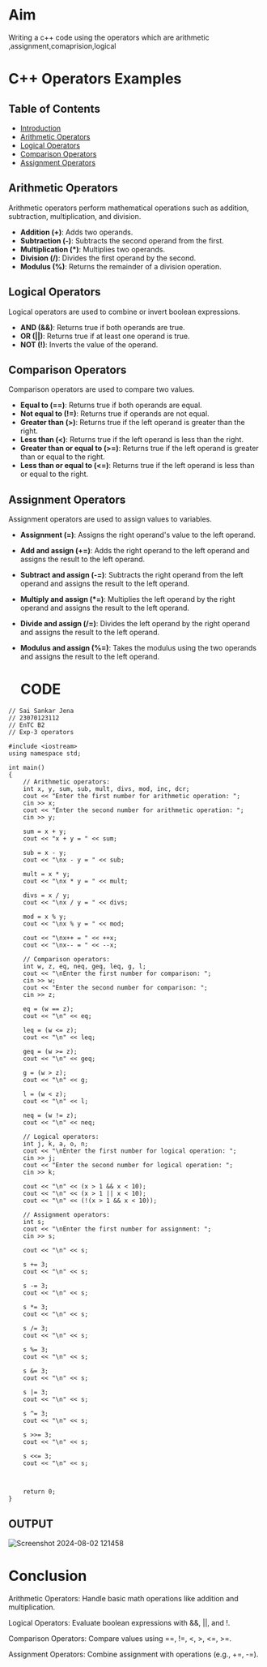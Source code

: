 # Aim
Writing a c++ code using the operators which 
are arithmetic ,assignment,comaprision,logical


# C++ Operators Examples


## Table of Contents

- [Introduction](#introduction)
- [Arithmetic Operators](#arithmetic-operators)
- [Logical Operators](#logical-operators)
- [Comparison Operators](#comparison-operators)
- [Assignment Operators](#assignment-operators)




## Arithmetic Operators

Arithmetic operators perform mathematical operations such as addition, subtraction, multiplication, and division.

- **Addition (+)**: Adds two operands.
- **Subtraction (-)**: Subtracts the second operand from the first.
- **Multiplication (*)**: Multiplies two operands.
- **Division (/)**: Divides the first operand by the second.
- **Modulus (%)**: Returns the remainder of a division operation.

## Logical Operators

Logical operators are used to combine or invert boolean expressions.

- **AND (&&)**: Returns true if both operands are true.
- **OR (||)**: Returns true if at least one operand is true.
- **NOT (!)**: Inverts the value of the operand.

## Comparison Operators

Comparison operators are used to compare two values.

- **Equal to (==)**: Returns true if both operands are equal.
- **Not equal to (!=)**: Returns true if operands are not equal.
- **Greater than (>)**: Returns true if the left operand is greater than the right.
- **Less than (<)**: Returns true if the left operand is less than the right.
- **Greater than or equal to (>=)**: Returns true if the left operand is greater than or equal to the right.
- **Less than or equal to (<=)**: Returns true if the left operand is less than or equal to the right.

## Assignment Operators

Assignment operators are used to assign values to variables.

- **Assignment (=)**: Assigns the right operand's value to the left operand.
- **Add and assign (+=)**: Adds the right operand to the left operand and assigns the result to the left operand.
- **Subtract and assign (-=)**: Subtracts the right operand from the left operand and assigns the result to the left operand.
- **Multiply and assign (*=)**: Multiplies the left operand by the right operand and assigns the result to the left operand.
- **Divide and assign (/=)**: Divides the left operand by the right operand and assigns the result to the left operand.
- **Modulus and assign (%=)**: Takes the modulus using the two operands and assigns the result to the left operand.


  # CODE
```
// Sai Sankar Jena
// 23070123112
// EnTC B2
// Exp-3 operators

#include <iostream>
using namespace std;

int main()
{
    // Arithmetic operators:
    int x, y, sum, sub, mult, divs, mod, inc, dcr;
    cout << "Enter the first number for arithmetic operation: ";
    cin >> x;
    cout << "Enter the second number for arithmetic operation: ";
    cin >> y;
    
    sum = x + y;
    cout << "x + y = " << sum;
    
    sub = x - y;
    cout << "\nx - y = " << sub;
    
    mult = x * y;
    cout << "\nx * y = " << mult;
    
    divs = x / y;
    cout << "\nx / y = " << divs;
    
    mod = x % y;
    cout << "\nx % y = " << mod;
    
    cout << "\nx++ = " << ++x;
    cout << "\nx-- = " << --x;

    // Comparison operators:
    int w, z, eq, neq, geq, leq, g, l;
    cout << "\nEnter the first number for comparison: ";
    cin >> w;
    cout << "Enter the second number for comparison: ";
    cin >> z;
    
    eq = (w == z);
    cout << "\n" << eq;
    
    leq = (w <= z);
    cout << "\n" << leq;
    
    geq = (w >= z);
    cout << "\n" << geq;
    
    g = (w > z);
    cout << "\n" << g;
    
    l = (w < z);
    cout << "\n" << l;
    
    neq = (w != z);
    cout << "\n" << neq;

    // Logical operators:
    int j, k, a, o, n;
    cout << "\nEnter the first number for logical operation: ";
    cin >> j;
    cout << "Enter the second number for logical operation: ";
    cin >> k;
    
    cout << "\n" << (x > 1 && x < 10);
    cout << "\n" << (x > 1 || x < 10);
    cout << "\n" << (!(x > 1 && x < 10));

    // Assignment operators:
    int s;
    cout << "\nEnter the first number for assignment: ";
    cin >> s;
    
    cout << "\n" << s;
    
    s += 3;
    cout << "\n" << s;
    
    s -= 3;
    cout << "\n" << s;
    
    s *= 3;
    cout << "\n" << s;
    
    s /= 3;
    cout << "\n" << s;
    
    s %= 3;
    cout << "\n" << s;
    
    s &= 3;
    cout << "\n" << s;
    
    s |= 3;
    cout << "\n" << s;
    
    s ^= 3;
    cout << "\n" << s;
    
    s >>= 3;
    cout << "\n" << s;
    
    s <<= 3;
    cout << "\n" << s;

    

    return 0;
}
```
## OUTPUT
![Screenshot 2024-08-02 121458](https://github.com/user-attachments/assets/2544601c-de38-4127-9af4-564ec4823012)

# Conclusion

Arithmetic Operators: Handle basic math operations like addition and multiplication.

Logical Operators: Evaluate boolean expressions with &&, ||, and !.

Comparison Operators: Compare values using ==, !=, <, >, <=, >=.

Assignment Operators: Combine assignment with operations (e.g., +=, -=).




  
